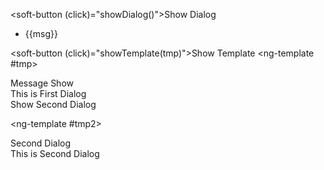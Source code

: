 <soft-button (click)="showDialog()">Show Dialog</soft-button>
<ul>
  <li *ngFor="let msg of eventList">
    {{msg}}
  </li>
</ul>

<soft-button (click)="showTemplate(tmp)">Show Template</soft-button>
<ng-template #tmp>
  <div class="dialog">
    <div class="dialog-header">
      Message Show
    </div>
    <div class="dialog-body">
      <div>
        This is First Dialog
      </div>
      <div>
        <soft-button (click)="showTmp2(tmp2)">Show Second Dialog</soft-button>
      </div>
    </div>
  </div>
</ng-template>

<ng-template #tmp2>
  <div class="dialog">
    <div class="dialog-header">
      Second Dialog
    </div>
    <div class="dialog-body">
      This is Second Dialog
    </div>
  </div>
</ng-template>